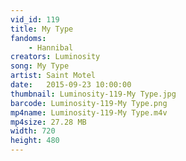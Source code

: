 ```yaml
---
vid_id: 119
title: My Type
fandoms:
    - Hannibal
creators: Luminosity
song: My Type
artist: Saint Motel
date:   2015-09-23 10:00:00
thumbnail: Luminosity-119-My Type.jpg
barcode: Luminosity-119-My Type.png
mp4name: Luminosity-119-My Type.m4v
mp4size: 27.28 MB
width: 720
height: 480
---
```



  